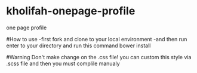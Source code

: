 # kholifah-onepage-profile
one page profile


#How to use
-first fork and clone to your local environment
-and then run enter to your directory and run this command bower install

#Warning
Don't make change on the .css file! you can custom this style via .scss file and then you must complile manualy
